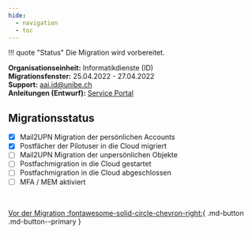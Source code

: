 ```yaml
---
hide:
  - navigation
  - toc
---
```


!!! quote "Status"
    Die Migration wird vorbereitet.

<!-- !!! tip "Status"
    Die Migration der Postfächer in die Cloud wurde gestartet. -->

<!-- !!! success "Status"
    Die Migration der Postfächer in die Cloud wurde erfolgreich abgeschlossen. -->

<!-- !!! warning "Status"
    Die Migration dauert länger als erwartet. Wir halten Sie auf dem Laufenden. -->

**Organisationseinheit:** Informatikdienste (ID)  
**Migrationsfenster:** 25.04.2022 - 27.04.2022  
**Support:** [aai.id@unibe.ch](mailto:aai.id@unibe.ch)  
**Anleitungen (Entwurf):** [Service Portal](https://serviceportal.unibe.ch/sp?id=kb_article_view&sysparm_article=KB0010440)  

## Migrationsstatus

- [x] Mail2UPN Migration der persönlichen Accounts
- [x] Postfächer der Pilotuser in die Cloud migriert
- [ ] Mail2UPN Migration der unpersönlichen Objekte
- [ ] Postfachmigration in die Cloud gestartet
- [ ] Postfachmigration in die Cloud abgeschlossen
- [ ] MFA / MEM aktiviert

&nbsp;  
<div class="grid" markdown>

[]()

[Vor der Migration :fontawesome-solid-circle-chevron-right:](migration/pre-migration.md){ .md-button .md-button--primary }

</div>